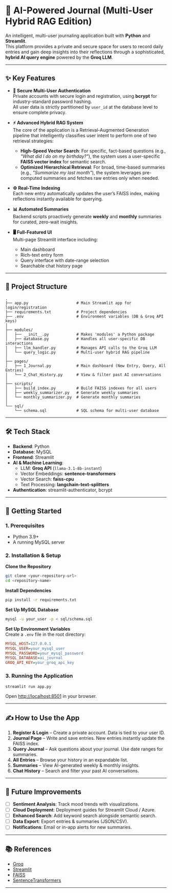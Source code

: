 # 🧠 AI-Powered Journal (Multi-User Hybrid RAG Edition)

An intelligent, multi-user journaling application built with **Python** and **Streamlit**.  
This platform provides a private and secure space for users to record daily entries and gain deep insights into their reflections through a sophisticated, **hybrid AI query engine** powered by the **Groq LLM**.

---

## ✨ Key Features

- **🔐 Secure Multi-User Authentication**  
  Private accounts with secure login and registration, using **bcrypt** for industry-standard password hashing.  
  All user data is strictly partitioned by `user_id` at the database level to ensure complete privacy.

- **⚡ Advanced Hybrid RAG System**  
  The core of the application is a Retrieval-Augmented Generation pipeline that intelligently classifies user intent to perform one of two retrieval strategies:
  - **High-Speed Vector Search**: For specific, fact-based questions (e.g., *"What did I do on my birthday?"*), the system uses a user-specific **FAISS vector index** for semantic search.
  - **Optimized Hierarchical Retrieval**: For broad, time-based summaries (e.g., *"Summarize my last month"*), the system leverages pre-computed summaries and fetches raw entries only when needed.

- **⚙️ Real-Time Indexing**  
  Each new entry automatically updates the user’s FAISS index, making reflections instantly available for querying.

- **📊 Automated Summaries**  
  Backend scripts proactively generate **weekly** and **monthly** summaries for curated, zero-wait insights.

- **🖥️ Full-Featured UI**  
  Multi-page Streamlit interface including:
  - Main dashboard
  - Rich-text entry form
  - Query interface with date-range selection
  - Searchable chat history page

---

## 📁 Project Structure

```
.
├── app.py                     # Main Streamlit app for login/registration
├── requirements.txt           # Project dependencies
├── .env                       # Environment variables (DB & Groq API keys)
│
├── modules/
│   ├── __init__.py            # Makes 'modules' a Python package
│   ├── database.py            # Handles all user-specific DB interactions
│   ├── llm_handler.py         # Manages API calls to the Groq LLM
│   └── query_logic.py         # Multi-user hybrid RAG pipeline
│
├── pages/
│   ├── 1_Journal.py           # Main dashboard (New Entry, Query, All Entries)
│   └── 2_Chat_History.py      # View & filter past AI conversations
│
├── scripts/
│   ├── build_index.py         # Build FAISS indexes for all users
│   ├── weekly_summarizer.py   # Generate weekly summaries
│   └── monthly_summarizer.py  # Generate monthly summaries
│
└── sql/
    └── schema.sql             # SQL schema for multi-user database
```

---

## 🛠️ Tech Stack

- **Backend**: Python  
- **Database**: MySQL  
- **Frontend**: Streamlit  
- **AI & Machine Learning**:  
  - LLM: **Groq API** (`llama-3.1-8b-instant`)  
  - Vector Embeddings: **sentence-transformers**  
  - Vector Search: **faiss-cpu**  
  - Text Processing: **langchain-text-splitters**  
- **Authentication**: streamlit-authenticator, bcrypt  

---

## 🚀 Getting Started

### 1. Prerequisites
- Python 3.9+  
- A running MySQL server  

### 2. Installation & Setup

**Clone the Repository**
```bash
git clone <your-repository-url>
cd <repository-name>
```

**Install Dependencies**
```bash
pip install -r requirements.txt
```

**Set Up MySQL Database**
```bash
mysql -u your_user -p < sql/schema.sql
```

**Set Up Environment Variables**  
Create a `.env` file in the root directory:
```ini
MYSQL_HOST=127.0.0.1
MYSQL_USER=your_mysql_user
MYSQL_PASSWORD=your_mysql_password
MYSQL_DATABASE=ai_journal
GROQ_API_KEY=your_groq_api_key
```

### 3. Running the Application
```bash
streamlit run app.py
```
Open [http://localhost:8501](http://localhost:8501) in your browser.

---

## ✍️ How to Use the App

1. **Register & Login** – Create a private account. Data is tied to your user ID.  
2. **Journal Page** – Write and save entries. New entries instantly update the FAISS index.  
3. **Query Journal** – Ask questions about your journal. Use date ranges for summaries.  
4. **All Entries** – Browse your history in an expandable list.  
5. **Summaries** – View AI-generated weekly & monthly insights.  
6. **Chat History** – Search and filter your past AI conversations.  

---

## 🔮 Future Improvements

- [ ] **Sentiment Analysis**: Track mood trends with visualizations.  
- [ ] **Cloud Deployment**: Deployment guides for Streamlit Cloud / Azure.  
- [ ] **Enhanced Search**: Add keyword search alongside semantic search.  
- [ ] **Data Export**: Export entries & summaries (JSON/CSV).  
- [ ] **Notifications**: Email or in-app alerts for new summaries.  

---

## 📚 References

- [Groq](https://groq.com)  
- [Streamlit](https://streamlit.io)  
- [FAISS](https://engineering.fb.com/2017/03/29/data-infrastructure/faiss-a-library-for-efficient-similarity-search/)  
- [SentenceTransformers](https://sbert.net)  

---
